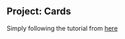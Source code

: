 ## Project: Cards

Simply following the tutorial from [here](https://www.youtube.com/watch?v=29deL9MFfWc)